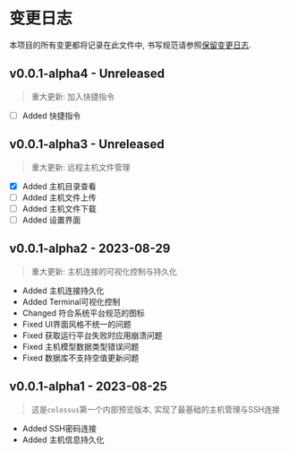 # 变更日志

本项目的所有变更都将记录在此文件中, 书写规范请参照[保留变更日志](https://keepachangelog.com/zh-CN/1.0.0/).

## v0.0.1-alpha4 - Unreleased

> 重大更新: 加入快捷指令

* [ ] Added 快捷指令

## v0.0.1-alpha3 - Unreleased

> 重大更新: 远程主机文件管理

* [x] Added 主机目录查看
* [ ] Added 主机文件上传
* [ ] Added 主机文件下载
* [ ] Added 设置界面

## v0.0.1-alpha2 - 2023-08-29

> 重大更新: 主机连接的可视化控制与持久化

* Added 主机连接持久化
* Added Terminal可视化控制
* Changed 符合系统平台规范的图标
* Fixed UI界面风格不统一的问题
* Fixed 获取运行平台失败时应用崩溃问题
* Fixed 主机模型数据类型错误问题
* Fixed 数据库不支持空值更新问题

## v0.0.1-alpha1 - 2023-08-25

> 这是`colossus`第一个内部预览版本, 实现了最基础的主机管理与SSH连接

* Added SSH密码连接
* Added 主机信息持久化